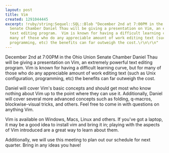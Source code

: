```yaml
---
layout: post
title: Vim
created: 1291044445
excerpt: !ruby/string:Sequel::SQL::Blob "December 2nd at 7:00PM in the Ohio Union
  Senate Chamber Daniel Thau will be giving a presentation on Vim, an extremely powerful
  text editing program.  Vim is known for having a difficult learning curve, but for
  many of those who do any appreciable amount of work editing text (such as Unix configuration,
  programming, etc) the benefits can far outweigh the cost.\r\n\r\n"
---
```

December 2nd at 7:00PM in the Ohio Union Senate Chamber Daniel Thau will be giving a presentation on Vim, an extremely powerful text editing program.  Vim is known for having a difficult learning curve, but for many of those who do any appreciable amount of work editing text (such as Unix configuration, programming, etc) the benefits can far outweigh the cost.

Daniel will cover Vim's basic concepts and should get most who know nothing about Vim up to the point where they can use it.  Additionally, Daniel will cover several more advanced concepts such as folding, q-macros, blockwise-visual tricks, and others.  Feel free to come in with questions on anything Vim.

Vim is available on Windows, Macs, Linux and others.  If you've got a laptop, it may be a good idea to install vim and bring it in; playing with the aspects of Vim introduced are a great way to learn about them.

Additionally, we will use this meeting to plan out our schedule for next quarter.  Bring in any ideas you have!
